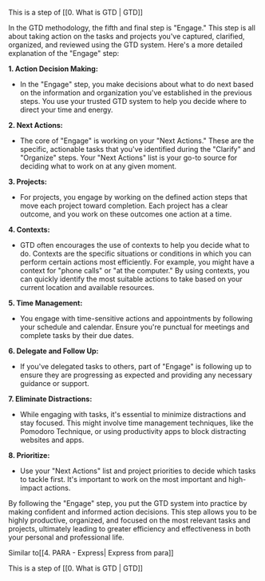This is a step of [[0. What is GTD | GTD]]

In the GTD methodology, the fifth and final step is "Engage." This step is all about taking action on the tasks and projects you've captured, clarified, organized, and reviewed using the GTD system. Here's a more detailed explanation of the "Engage" step:

**1. Action Decision Making:**

- In the "Engage" step, you make decisions about what to do next based on the information and organization you've established in the previous steps. You use your trusted GTD system to help you decide where to direct your time and energy.

**2. Next Actions:**

- The core of "Engage" is working on your "Next Actions." These are the specific, actionable tasks that you've identified during the "Clarify" and "Organize" steps. Your "Next Actions" list is your go-to source for deciding what to work on at any given moment.

**3. Projects:**

- For projects, you engage by working on the defined action steps that move each project toward completion. Each project has a clear outcome, and you work on these outcomes one action at a time.

**4. Contexts:**

- GTD often encourages the use of contexts to help you decide what to do. Contexts are the specific situations or conditions in which you can perform certain actions most efficiently. For example, you might have a context for "phone calls" or "at the computer." By using contexts, you can quickly identify the most suitable actions to take based on your current location and available resources.

**5. Time Management:**

- You engage with time-sensitive actions and appointments by following your schedule and calendar. Ensure you're punctual for meetings and complete tasks by their due dates.

**6. Delegate and Follow Up:**

- If you've delegated tasks to others, part of "Engage" is following up to ensure they are progressing as expected and providing any necessary guidance or support.

**7. Eliminate Distractions:**

- While engaging with tasks, it's essential to minimize distractions and stay focused. This might involve time management techniques, like the Pomodoro Technique, or using productivity apps to block distracting websites and apps.

**8. Prioritize:**

- Use your "Next Actions" list and project priorities to decide which tasks to tackle first. It's important to work on the most important and high-impact actions.

By following the "Engage" step, you put the GTD system into practice by making confident and informed action decisions. This step allows you to be highly productive, organized, and focused on the most relevant tasks and projects, ultimately leading to greater efficiency and effectiveness in both your personal and professional life.

Similar to[[4. PARA - Express| Express from para]]


This is a step of [[0. What is GTD | GTD]]